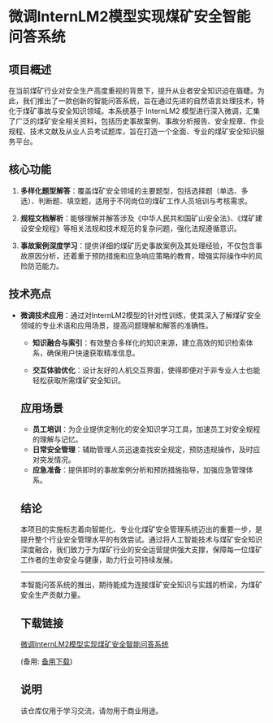 # 微调InternLM2模型实现煤矿安全智能问答系统

## 项目概述

在当前煤矿行业对安全生产高度重视的背景下，提升从业者安全知识迫在眉睫。为此，我们推出了一款创新的智能问答系统，旨在通过先进的自然语言处理技术，特化于煤矿事故与安全知识领域。本系统基于 InternLM2 模型进行深入微调，汇集了广泛的煤矿安全相关资料，包括历史事故案例、事故分析报告、安全规章、作业规程、技术文献及从业人员考试题库，旨在打造一个全面、专业的煤矿安全知识服务平台。

## 核心功能

1. **多样化题型解答**：覆盖煤矿安全领域的主要题型，包括选择题（单选、多选）、判断题、填空题，适用于不同岗位的煤矿工作人员培训与考核需求。

2. **规程文档解析**：能够理解并解答涉及《中华人民共和国矿山安全法》、《煤矿建设安全规程》等相关法规和技术规范的复杂问题，强化法规遵循意识。

3. **事故案例深度学习**：提供详细的煤矿历史事故案例及其处理经验，不仅包含事故原因分析，还着重于预防措施和应急响应策略的教育，增强实际操作中的风险防范能力。

## 技术亮点

- **微调技术应用**：通过对InternLM2模型的针对性训练，使其深入了解煤矿安全领域的专业术语和应用场景，提高问题理解和解答的准确性。

  - **知识融合与索引**：有效整合多样化的知识来源，建立高效的知识检索体系，确保用户快速获取精准信息。

  - **交互体验优化**：设计友好的人机交互界面，使得即便对于非专业人士也能轻松获取所需煤矿安全知识。

  ## 应用场景

  - **员工培训**：为企业提供定制化的安全知识学习工具，加速员工对安全规程的理解与记忆。
  - **日常安全管理**：辅助管理人员迅速查找安全规定，预防违规操作，及时应对突发情况。
  - **应急准备**：提供即时的事故案例分析和预防措施指导，加强应急管理体系。

  ## 结论

  本项目的实施标志着向智能化、专业化煤矿安全管理系统迈出的重要一步，是提升整个行业安全管理水平的有效尝试。通过将人工智能技术与煤矿安全知识深度融合，我们致力于为煤矿行业的安全运营提供强大支撑，保障每一位煤矿工作者的生命安全与健康，助力行业可持续发展。

  ---

  本智能问答系统的推出，期待能成为连接煤矿安全知识与实践的桥梁，为煤矿安全生产贡献力量。

  ## 下载链接
  [微调InternLM2模型实现煤矿安全智能问答系统](https://pan.quark.cn/s/7cd99fcbf380) 

  (备用: [备用下载](https://pan.baidu.com/s/1QUFyqMWe180Jl9D6a010pA?pwd=1234))

  ## 说明

  该仓库仅用于学习交流，请勿用于商业用途。
